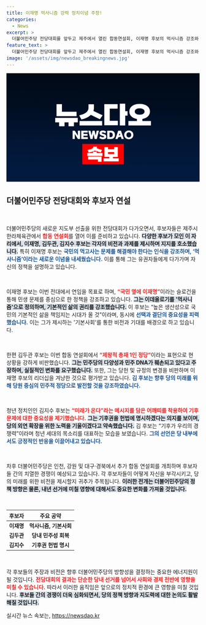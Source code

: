 ```yaml
---
title: 이재명 먹사니즘 강력 정치이념 주장!
categories:
  - News
excerpt: >
  더불어민주당 전당대회를 앞두고 제주에서 열린 합동연설회, 이재명 후보의 먹사니즘 강조와 김두관 후보의 비판이 주목받고 있다. 세 후보의 뜨거운 열전 속에서 민주당의 미래 방향은 어디로 향할까?
feature_text: >
  더불어민주당 전당대회를 앞두고 제주에서 열린 합동연설회, 이재명 후보의 먹사니즘 강조와 김두관 후보의 비판이 주목받고 있다. 세 후보의 뜨거운 열전 속에서 민주당의 미래 방향은 어디로 향할까?
image: '/assets/img/newsdao_breakingnews.jpg'
---
```


<p><img src="/assets/img/newsdao_breakingnews.jpg" alt="cryptoinkorea 속보" /></p>

<h2 data-ke-size="size26">더불어민주당 전당대회와 후보자 연설</h2>

<p data-ke-size="size16">&nbsp;</p> 

<p>더불어민주당의 새로운 지도부 선출을 위한 전당대회가 다가오면서, 후보자들은 제주시 한라체육관에서 <b><span style="color: #ee2323;">합동 연설회</span></b>를 열어 이를 준비하고 있습니다. <b><span style="background-color: #21538527;">다양한 후보가 모인 이 자리에서, 이재명, 김두관, 김지수 후보는 각자의 비전과 과제를 제시하며 지지를 호소했습니다.</span></b> 특히 이재명 후보는 <b><span style="color: #1a5490;">국민의 먹고사는 문제를 해결해야 한다는 인식을 강조하며, ‘먹사니즘’이라는 새로운 이념을 내세웠습니다.</span></b> 이를 통해 그는 유권자들에게 다가가며 자신의 정책을 설명하고 있습니다. </p>

<p data-ke-size="size16">&nbsp;</p> 

<p>이재명 후보는 이번 전대에서 연임을 목표로 하며, <b><span style="color: #ee2323;">“국민 옆에 이재명”</span></b>이라는 슬로건을 통해 민생 문제를 중심으로 한 정책을 강조하고 있습니다. <b><span style="background-color: #21538527;">그는 이데올로기를 '먹사니즘'으로 정의하며, 기본적인 삶의 권리를 강조했습니다.</span></b> 이 후보는 “높은 생산성으로 국민의 기본적인 삶을 책임지는 시대가 올 것”이라며, 동시에 <b><span style="color: #1a5490;">선택과 결단의 중요성을 피력했습니다.</span></b> 이는 그가 제시하는 '기본사회'를 통한 비전과 기대를 배경으로 하고 있습니다.</p>

<p data-ke-size="size16">&nbsp;</p> 

<p>한편 김두관 후보는 이번 합동 연설회에서 <b><span style="color: #ee2323;">“제왕적 총재 1인 정당”</span></b>이라는 표현으로 현 상황을 강하게 비판했습니다. <b><span style="background-color: #21538527;">그는 민주당의 다양성과 민주 DNA가 훼손되고 있다고 주장하며, 실질적인 변화를 요구했습니다.</span></b> 또한, 그는 당헌 및 규정의 변경을 비판하며 이재명 후보의 리더십을 겨냥한 것으로 평가받고 있습니다. <b><span style="color: #1a5490;">김 후보는 향후 당의 미래를 위해 당원 중심의 민주적 정당으로 발전할 것을 강조하였습니다.</span></b> </p>

<p data-ke-size="size16">&nbsp;</p> 

<p>청년 정치인인 김지수 후보는 <b><span style="color: #ee2323;">“미래가 온다”라는 메시지를 담은 어깨띠를 착용하여 기후 문제에 대한 중요성을 제기했습니다.</span></b> <b><span style="background-color: #21538527;">그는 기후권을 헌법에 명시하겠다는 의지를 보이며, 당의 외연 확장을 위한 노력을 기울이겠다고 약속했습니다.</span></b> 김 후보는 “기후가 우리의 경쟁력”이라며 청년 세대의 목소리를 대표하는 모습을 보였습니다. <b><span style="color: #1a5490;">그의 선언은 당 내부에서도 긍정적인 반응을 이끌어내고 있습니다.</span></b></p>

<p data-ke-size="size16">&nbsp;</p> 

<p>차후 더불어민주당은 인천, 강원 및 대구·경북에서 추가 합동 연설회를 개최하며 후보자들 간의 치열한 경쟁이 예상되고 있습니다. 각 후보자들이 어떻게 자신을 부각시키고, 당의 미래를 위한 비전을 제시할지 귀추가 주목됩니다. <b><span style="background-color: #21538527;">이러한 전개는 더불어민주당의 정책 방향은 물론, 내년 선거에 미칠 영향에 대해서도 중요한 변화를 가져올 것입니다.</span></b></p>

<p data-ke-size="size16">&nbsp;</p> 

<table style="width: 100%; border-collapse: collapse;">
    <thead>
        <tr>
            <th style="text-align: center;"><b>후보자</b></th>
            <th style="text-align: center;"><b>주요 공약</b></th>
        </tr>
    </thead>
    <tbody>
        <tr>
            <td style="text-align: center; height: 17px;"><b>이재명</b></td>
            <td style="text-align: center; height: 17px;"><b>먹사니즘, 기본사회</b></td>
        </tr>
        <tr>
            <td style="text-align: center; height: 17px;"><b>김두관</b></td>
            <td style="text-align: center; height: 17px;"><b>당내 민주성 회복</b></td>
        </tr>
        <tr>
            <td style="text-align: center; height: 17px;"><b>김지수</b></td>
            <td style="text-align: center; height: 17px;"><b>기후권 헌법 명시</b></td>
        </tr>
    </tbody>
</table>

<p data-ke-size="size16">&nbsp;</p> 

<p>각 후보들의 주장과 비전은 향후 더불어민주당의 방향성을 결정하는 중요한 에너지원이 될 것입니다. <b><span style="color: #ee2323;">전당대회의 결과는 단순한 당내 선거를 넘어서 사회와 경제 전반에 영향을 미칠 수 있습니다.</span></b> 따라서 이러한 움직임은 앞으로의 정치적 환경에 큰 영향을 미칠 것입니다. <b><span style="background-color: #21538527;">후보들 간의 경쟁이 더욱 심화되면서, 당의 정책 방향과 지도력에 대한 논의도 활발해질 것입니다.</span></b></p>
실시간 뉴스 속보는, <a href="https://newsdao.kr" rel="dofollow">https://newsdao.kr</a>


